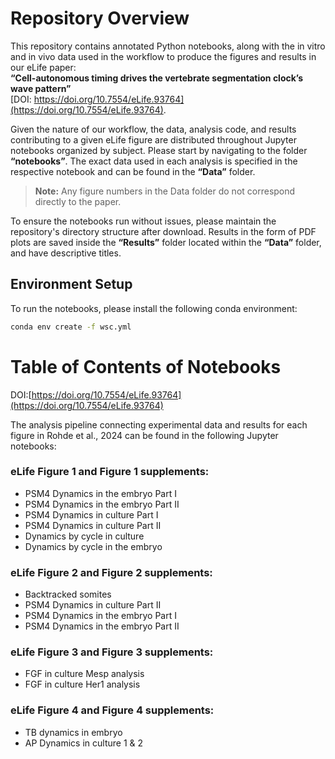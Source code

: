 # Repository Overview

This repository contains annotated Python notebooks, along with the in vitro and in vivo data used in the workflow to produce the figures and results in our eLife paper:  
**“Cell-autonomous timing drives the vertebrate segmentation clock’s wave pattern”**  
[DOI: https://doi.org/10.7554/eLife.93764](https://doi.org/10.7554/eLife.93764).

Given the nature of our workflow, the data, analysis code, and results contributing to a given eLife figure are distributed throughout Jupyter notebooks organized by subject. Please start by navigating to the folder **“notebooks”**. The exact data used in each analysis is specified in the respective notebook and can be found in the **“Data”** folder. 

> **Note:** Any figure numbers in the Data folder do not correspond directly to the paper.

To ensure the notebooks run without issues, please maintain the repository's directory structure after download. Results in the form of PDF plots are saved inside the **“Results”** folder located within the **“Data”** folder, and have descriptive titles.

## Environment Setup

To run the notebooks, please install the following conda environment:

```bash
conda env create -f wsc.yml
```

# Table of Contents of Notebooks

DOI:[https://doi.org/10.7554/eLife.93764](https://doi.org/10.7554/eLife.93764)

The analysis pipeline connecting experimental data and results for each figure in Rohde et al., 2024 can be found in the following Jupyter notebooks:

### eLife Figure 1 and Figure 1 supplements:
- PSM4 Dynamics in the embryo Part I
- PSM4 Dynamics in the embryo Part II
- PSM4 Dynamics in culture Part I
- PSM4 Dynamics in culture Part II
- Dynamics by cycle in culture
- Dynamics by cycle in the embryo

### eLife Figure 2 and Figure 2 supplements:
- Backtracked somites
- PSM4 Dynamics in culture Part II
- PSM4 Dynamics in the embryo Part I
- PSM4 Dynamics in the embryo Part II

### eLife Figure 3 and Figure 3 supplements:
- FGF in culture Mesp analysis
- FGF in culture Her1 analysis

### eLife Figure 4 and Figure 4 supplements:
- TB dynamics in embryo
- AP Dynamics in culture 1 & 2
